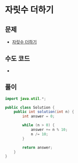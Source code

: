 # 자릿수 더하기
## 문제
- [자릿수 더하기](https://school.programmers.co.kr/learn/courses/30/lessons/12931)

## 수도 코드
- 

## 풀이
```java
import java.util.*;

public class Solution {
    public int solution(int n) {
        int answer = 0;

        while (n > 0) {
            answer += n % 10;
            n /= 10;
        }

        return answer;
    }
}
```